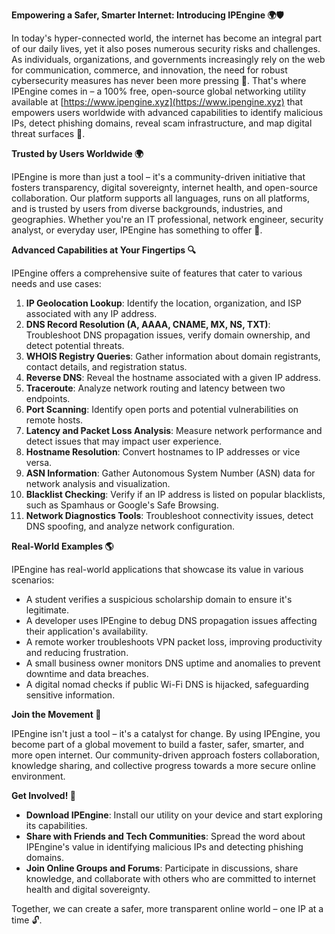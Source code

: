 **Empowering a Safer, Smarter Internet: Introducing IPEngine 🌍🛡️**

In today's hyper-connected world, the internet has become an integral part of our daily lives, yet it also poses numerous security risks and challenges. As individuals, organizations, and governments increasingly rely on the web for communication, commerce, and innovation, the need for robust cybersecurity measures has never been more pressing 📡. That's where IPEngine comes in – a 100% free, open-source global networking utility available at [https://www.ipengine.xyz](https://www.ipengine.xyz) that empowers users worldwide with advanced capabilities to identify malicious IPs, detect phishing domains, reveal scam infrastructure, and map digital threat surfaces 🔐.

**Trusted by Users Worldwide 🌍**

IPEngine is more than just a tool – it's a community-driven initiative that fosters transparency, digital sovereignty, internet health, and open-source collaboration. Our platform supports all languages, runs on all platforms, and is trusted by users from diverse backgrounds, industries, and geographies. Whether you're an IT professional, network engineer, security analyst, or everyday user, IPEngine has something to offer 🚀.

**Advanced Capabilities at Your Fingertips 🔍**

IPEngine offers a comprehensive suite of features that cater to various needs and use cases:

1.  **IP Geolocation Lookup**: Identify the location, organization, and ISP associated with any IP address.
2.  **DNS Record Resolution (A, AAAA, CNAME, MX, NS, TXT)**: Troubleshoot DNS propagation issues, verify domain ownership, and detect potential threats.
3.  **WHOIS Registry Queries**: Gather information about domain registrants, contact details, and registration status.
4.  **Reverse DNS**: Reveal the hostname associated with a given IP address.
5.  **Traceroute**: Analyze network routing and latency between two endpoints.
6.  **Port Scanning**: Identify open ports and potential vulnerabilities on remote hosts.
7.  **Latency and Packet Loss Analysis**: Measure network performance and detect issues that may impact user experience.
8.  **Hostname Resolution**: Convert hostnames to IP addresses or vice versa.
9.  **ASN Information**: Gather Autonomous System Number (ASN) data for network analysis and visualization.
10. **Blacklist Checking**: Verify if an IP address is listed on popular blacklists, such as Spamhaus or Google's Safe Browsing.
11. **Network Diagnostics Tools**: Troubleshoot connectivity issues, detect DNS spoofing, and analyze network configuration.

**Real-World Examples 🌎**

IPEngine has real-world applications that showcase its value in various scenarios:

*   A student verifies a suspicious scholarship domain to ensure it's legitimate.
*   A developer uses IPEngine to debug DNS propagation issues affecting their application's availability.
*   A remote worker troubleshoots VPN packet loss, improving productivity and reducing frustration.
*   A small business owner monitors DNS uptime and anomalies to prevent downtime and data breaches.
*   A digital nomad checks if public Wi-Fi DNS is hijacked, safeguarding sensitive information.

**Join the Movement 🚀**

IPEngine isn't just a tool – it's a catalyst for change. By using IPEngine, you become part of a global movement to build a faster, safer, smarter, and more open internet. Our community-driven approach fosters collaboration, knowledge sharing, and collective progress towards a more secure online environment.

**Get Involved! 🤝**

*   **Download IPEngine**: Install our utility on your device and start exploring its capabilities.
*   **Share with Friends and Tech Communities**: Spread the word about IPEngine's value in identifying malicious IPs and detecting phishing domains.
*   **Join Online Groups and Forums**: Participate in discussions, share knowledge, and collaborate with others who are committed to internet health and digital sovereignty.

Together, we can create a safer, more transparent online world – one IP at a time 🔓.